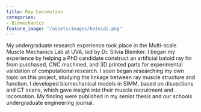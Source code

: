 ```yaml
---
title: Ray Locomotion
categories:
- Biomechanics
feature_image: "/assets/images/batoids.png"
---
```


My undergraduate research experience took place in the Multi-scale Muscle Mechanics Lab at UVA, led by Dr. Silvia Blemker. I began my experience by helping a PhD candidate construct an artificial batoid ray fin from purchased, CNC machined, and 3D printed parts for experimental validation of computational research. I soon began researching my own topic on this project, studying the linkage between ray muscle structure and function. I developed biomechanical models in SIMM, based on dissections and CT scans, which gave insight into their muscle recruitment and locomotion. My finding were published in my senior thesis and our schools undergraduate engineering journal.
